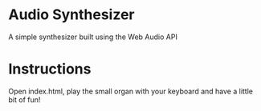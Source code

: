 # Audio Synthesizer

A simple synthesizer built using the Web Audio API

# Instructions
Open index.html, play the small organ with your keyboard and have a little bit of fun!